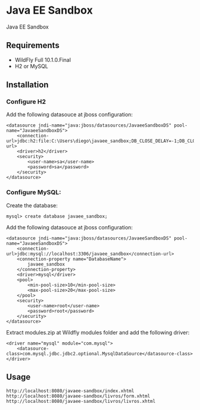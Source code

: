 # Java EE Sandbox

Java EE Sandbox

## Requirements
* WildFly Full 10.1.0.Final
* H2 or MySQL

## Installation
### Configure H2
Add the following datasouce at jboss configuration:

```
<datasource jndi-name="java:jboss/datasources/JavaeeSandboxDS" pool-name="JavaeeSandboxDS">
	<connection-url>jdbc:h2:file:C:\Users\diego\javaee_sandbox;DB_CLOSE_DELAY=-1;DB_CLOSE_ON_EXIT=FALSE</connection-url>
	<driver>h2</driver>
	<security>
		<user-name>sa</user-name>
		<password>sa</password>
	</security>
</datasource>
```

### Configure MySQL:
Create the database:

```
mysql> create database javaee_sandbox;
```

Add the following datasouce at jboss configuration:

```
<datasource jndi-name="java:jboss/datasources/JavaeeSandboxDS" pool-name="JavaeeSandboxDS">
    <connection-url>jdbc:mysql://localhost:3306/javaee_sandbox</connection-url>
    <connection-property name="DatabaseName">
    	javaee_sandbox
    </connection-property>
    <driver>mysql</driver>
    <pool>
    	<min-pool-size>10</min-pool-size>
    	<max-pool-size>20</max-pool-size>
    </pool>
    <security>
        <user-name>root</user-name>
        <password>root</password>
    </security>
</datasource>
```

Extract modules.zip at Wildfly modules folder and add the following driver:

```
<driver name="mysql" module="com.mysql">
    <datasource-class>com.mysql.jdbc.jdbc2.optional.MysqlDataSource</datasource-class>
</driver>
```



## Usage

```http://localhost:8080/javaee-sandbox/index.xhtml```
```http://localhost:8080/javaee-sandbox/livros/form.xhtml```
```http://localhost:8080/javaee-sandbox/livros/livros.xhtml```
